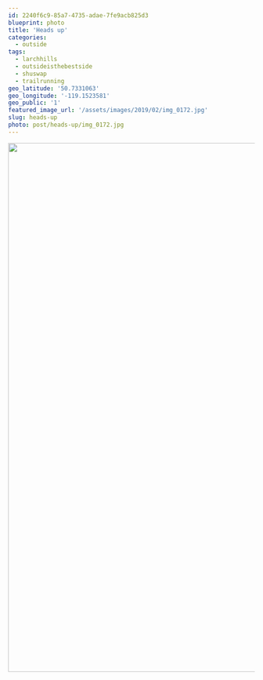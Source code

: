 ```yaml
---
id: 2240f6c9-85a7-4735-adae-7fe9acb825d3
blueprint: photo
title: 'Heads up'
categories:
  - outside
tags:
  - larchhills
  - outsideisthebestside
  - shuswap
  - trailrunning
geo_latitude: '50.7331063'
geo_longitude: '-119.1523581'
geo_public: '1'
featured_image_url: '/assets/images/2019/02/img_0172.jpg'
slug: heads-up
photo: post/heads-up/img_0172.jpg
---
```

<p><img src="/assets/images/2019/02/img_0172.jpg" class="size-full wp-image-204" width="1080" height="1079"></p>
